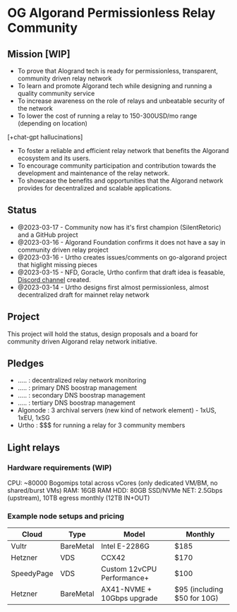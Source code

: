 # OG Algorand Permissionless Relay Community

## Mission [WIP]

* To prove that Alogrand tech is ready for permissionless, transparent, community driven relay network 
* To learn and promote Algorand tech while designing and running a quality community service
* To increase awareness on the role of relays and unbeatable security of the network 
* To lower the cost of running a relay to 150-300USD/mo range (depending on location)

[+chat-gpt hallucinations]
* To foster a reliable and efficient relay network that benefits the Algorand ecosystem and its users.
* To encourage community participation and contribution towards the development and maintenance of the relay network.
* To showcase the benefits and opportunities that the Algorand network provides for decentralized and scalable applications.

## Status

* @2023-03-17 - Community now has it's first champion (SilentRetoric) and a GitHub project
* @2023-03-16 - Algorand Foundation confirms it does not have a say in community driven relay project
* @2023-03-16 - Urtho creates issues/comments on go-algorand project that higlight missing pieces
* @2023-03-15 - NFD, Goracle, Urtho confirm that draft idea is feasable, [Discord channel](https://discord.gg/TE6ehb8ukv) created.
* @2023-03-14 - Urtho designs first almost permissionless, almost decentralized draft for mainnet relay network

## Project

This project will hold the status, design proposals and a board for community driven Algorand relay network initiative. 

## Pledges

* .....    : decentralized relay network monitoring
* .....    : primary DNS boostrap management
* .....    : secondary DNS boostrap management
* .....    : tertiary DNS boostrap management
* Algonode : 3 archival servers (new kind of network element) - 1xUS, 1xEU, 1xSG
* Urtho    : $$$ for running a relay for 3 community members 

## Light relays 

### Hardware requirements (WIP)

CPU: ~80000 Bogomips total across vCores (only dedicated VM/BM, no shared/burst VMs)
RAM: 16GB RAM
HDD: 80GB SSD/NVMe
NET: 2.5Gbps (upstream), 10TB egress monthly (12TB IN+OUT)
 
### Example node setups and pricing

|Cloud|Type|Model|Monthly|
|---|----|----|----| 
|Vultr|BareMetal|Intel E-2286G|$185|
|Hetzner|VDS|CCX42|$170|
|SpeedyPage|VDS|Custom 12vCPU Performance+ |$100|
|Hetzner|BareMetal|AX41-NVME + 10Gbps upgrade |$95 (including $50 for 10G)|

